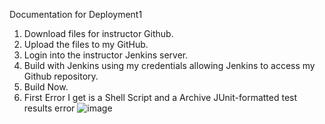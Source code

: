 Documentation for Deployment1
1. Download files for instructor Github.
2. Upload the files to my GitHub.
3. Login into the instructor Jenkins server.
4. Build with Jenkins using my credentials allowing Jenkins to access my Github repository.
5. Build Now.
6. First Error I get is a Shell Script and a Archive JUnit-formatted test results error
![image](https://github.com/auzhangLABS/C4_deployment1/assets/138344000/9412401d-e892-42aa-985a-f2d82750e26c)
